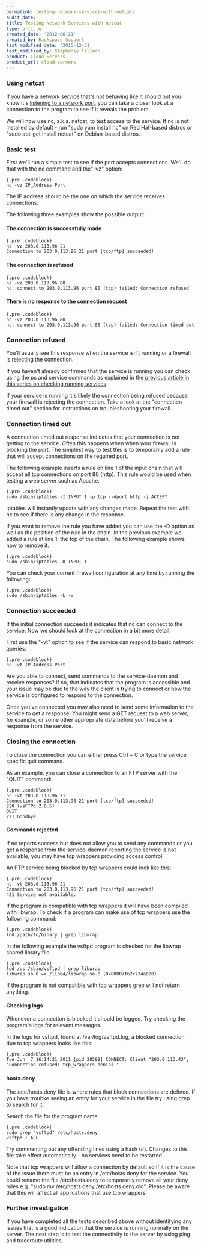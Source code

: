 ```yaml
---
permalink: testing-network-services-with-netcat/
audit_date:
title: Testing Network Services with netcat
type: article
created_date: '2012-06-21'
created_by: Rackspace Support
last_modified_date: '2015-12-31'
last_modified_by: Stephanie Fillmon
product: Cloud Servers
product_url: cloud-servers
---
```


### Using netcat

If you have a network service that's not behaving like it should but you
know it's [listening to a network
port](/support/how-to/checking-listening-ports-with-netstat),
you can take a closer look at a connection to the program to see if it
reveals the problem.

We will now use nc, a.k.a. netcat, to test access to the service. If nc
is not installed by default - run "sudo yum install nc" on Red Hat-based
distros or "sudo apt-get install netcat" on Debian-based distros.


### Basic test

First we'll run a simple test to see if the port accepts connections.
We'll do that with the nc command and the"-vz" option:

    {.pre .codeblock}
    nc -vz IP_Address Port

The IP address should be the one on which the service receives
connections.

The following three examples show the possible output:

#### The connection is successfully made

    {.pre .codeblock}
    nc -vz 203.0.113.96 21
    Connection to 203.0.113.96 21 port [tcp/ftp] succeeded!

#### The connection is refused

    {.pre .codeblock}
    nc -vz 203.0.113.96 80
    nc: connect to 203.0.113.96 port 80 (tcp) failed: Connection refused

#### There is no response to the connection request

    {.pre .codeblock}
    nc -vz 203.0.113.96 80
    nc: connect to 203.0.113.96 port 80 (tcp) failed: Connection timed out

### Connection refused

You'll usually see this response when the service isn't running or a
firewall is rejecting the connection.

If you haven't already confirmed that the service is running you can
check using the ps and service commands as explained in the [previous
article in this series on checking running
services](/support/how-to/checking-running-services-on-linux).

If your service is running it's likely the connection being refused
because your firewall is rejecting the connection. Take a look at the
"connection timed out" section for instructions on troubleshooting your
firewall.


### Connection timed out

A connection timed out response indicates that your connection is not
getting to the service. Often this happens when when your firewall is
blocking the port. The simplest way to test this is to temporarily add a
rule that will accept connections on the required port.

The following example inserts a rule on line 1 of the input chain that
will accept all tcp connections on port 80 (http). This rule would be
used when testing a web server such as Apache.

    {.pre .codeblock}
    sudo /sbin/iptables -I INPUT 1 -p tcp --dport http -j ACCEPT

iptables will instantly update with any changes made. Repeat the test
with nc to see if there is any change in the response.

If you want to remove the rule you have added you can use the -D option
as well as the position of the rule in the chain. In the previous
example we added a rule at line 1, the top of the chain. The following
example shows how to remove it.

    {.pre .codeblock}
    sudo /sbin/iptables -D INPUT 1


You can check your current firewall configuration at any time by running
the following:

    {.pre .codeblock}
    sudo /sbin/iptables -L -v

### Connection succeeded

If the initial connection succeeds it indicates that nc can connect to
the service. Now we should look at the connection in a bit more detail.

First use the "-vt" option to see if the service can respond to basic
network queries:

    {.pre .codeblock}
    nc -vt IP Address Port

Are you able to connect, send commands to the service-daemon and receive
responses? If so, that indicates that the program is accessible and your
issue may be due to the way the client is trying to connect or how the
service is configured to respond to the connection.

Once you've connected you may also need to send some information to the
service to get a response. You might send a GET request to a web server,
for example, or some other appropriate data before you'll receive a
response from the service.

### Closing the connection

To close the connection you can either press Ctrl + C or type the
service specific quit command.

As an example, you can close a connection to an FTP server with the
"QUIT" command:

    {.pre .codeblock}
    nc -vt 203.0.113.96 21
    Connection to 203.0.113.96 21 port [tcp/ftp] succeeded!
    220 (vsFTPd 2.0.5)
    QUIT
    221 Goodbye.

#### Commands rejected

If nc reports success but does not allow you to send any commands or you
get a response from the service-daemon reporting the service is not
available, you may have tcp wrappers providing access control.

An FTP service being blocked by tcp wrappers could look like this:

    {.pre .codeblock}
    nc -vt 203.0.113.96 21
    Connection to 203.0.113.96 21 port [tcp/ftp] succeeded!
    421 Service not available.

If the program is compatible with tcp wrappers it will have been
compiled with libwrap. To check if a program can make use of tcp
wrappers use the following command:

    {.pre .codeblock}
    ldd /path/to/binary | grep libwrap

In the following example the vsftpd program is checked for the libwrap
shared library file.

    {.pre .codeblock}
    ldd /usr/sbin/vsftpd | grep libwrap
    libwrap.so.0 => /lib64/libwrap.so.0 (0x00007f62c734a000)

If the program is not compatible with tcp wrappers grep will not return
anything.

#### Checking logs

Whenever a connection is blocked it should be logged. Try checking the
program's logs for relevant messages.

In the logs for vsftpd, found at /var/log/vsftpd.log, a blocked
connection due to tcp wrappers looks like this:

    {.pre .codeblock}
    Tue Jun  7 16:14:21 2011 [pid 28599] CONNECT: Client "203.0.113.43", "Connection refused: tcp_wrappers denial."

#### hosts.deny

The /etc/hosts.deny file is where rules that block connections are
defined. If you have troubke seeing an entry for your service in the
file try using grep to search for it.

Search the file for the program name

    {.pre .codeblock}
    sudo grep "vsftpd" /etc/hosts.deny
    vsftpd : ALL

Try commenting out any offending lines using a hash (\#). Changes to
this file take effect automatically - no services need to be restarted.

Note that tcp wrappers will allow a connection by default so if it is
the cause of the issue there must be an entry in /etc/hosts.deny for the
service. You could rename the file /etc/hosts.deny to temporarily remove
all your deny rules e.g. "sudo mv /etc/hosts.deny /etc/hosts.deny.old".
Please be aware that this will affect all applications that use tcp
wrappers.

### Further investigation

If you have completed all the tests described above without identifying
any issues that is a good indication that the service is running
normally on the server. The next step is to test the connectivity to the
server by using ping and traceroute utilities.
